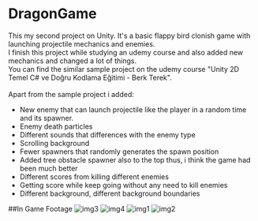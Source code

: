 # DragonGame
This my second project on Unity. It's a basic flappy bird clonish game with launching projectile mechanics and enemies. <br>
I finish this project while studying an udemy course and also added new mechanics and changed a lot of things. <br>
You can find the similar sample project on the udemy course "Unity 2D Temel C# ve Doğru Kodlama Eğitimi - Berk Terek".  <br> 
<br>
Apart from the sample project i added:
- New enemy that can launch projectile like the player in a random time and its spawner.
- Enemy death particles
- Different sounds that differences with the enemy type
- Scrolling background
- Fewer spawners that randomly generates the spawn position
- Added tree obstacle spawner also to the top thus, i think the game had been much better
- Different scores from killing different enemies
- Getting score while keep going without any need to kill enemies
- Different background, different background boundaries


##In Game Footage
![img3](https://user-images.githubusercontent.com/114235184/209713446-2f321ce1-ceeb-4aeb-95f7-00922a6655b0.JPG)
![img4](https://user-images.githubusercontent.com/114235184/209713448-e44a2454-814d-4b7b-9908-474e25a16572.JPG)
![img1](https://user-images.githubusercontent.com/114235184/209713449-44af4cc3-8ac2-46fb-8e7e-ea58f439ca83.JPG)
![img2](https://user-images.githubusercontent.com/114235184/209713451-8afb089c-292f-484b-aad0-7c6b98e82c39.JPG)
